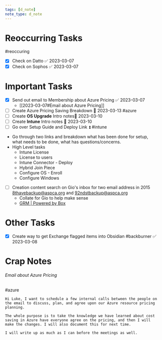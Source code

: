 ```yaml
---
tags: [d_note]
note_type: d_note
---
```


# Reoccurring Tasks

#reoccuring

- [x] Check on Datto ✅ 2023-03-07
- [x] Check on Sophos ✅ 2023-03-07

# Important Tasks
- [x] Send out email to Membership about Azure Pricing ✅ 2023-03-07
	- [[2023-03-07#Email about Azure Pricing]]
- [ ] Create Azure Pricing Saving Breakdown 📅 2023-03-13 #azure 
- [ ] Create **OS Upgrade** Intro notes📅 2023-03-10 
- [ ] Create **Intune** Intro notes 📅 2023-03-10
- [ ] Go over Setup Guide and Deploy Link ⏫ #intune 
- Go through two links and breakdown what has been done for setup, what needs to be done, what has questions/concerns.
- High Level tasks
	- Intune License
	- License to users
	- Intune Connector - Deploy
	- Hybrid Join Piece
	- Configure OS - Enroll
	- Configure Windows
- [ ] Creation content search on Gio's inbox for two email address in 2015 8thavebackup@aspca.org and 92ndstbackup@aspca.org
	- Collate for Gio to help make sense
	- [GRM | Powered by Box](https://aspca.app.box.com/folder/198028166542)



# Other Tasks
- [x] Create way to get Exchange flagged items into Obsidian #backburner ✅ 2023-03-08

# Crap Notes

###### Email about Azure Pricing
#azure 
```
Hi Luke, I want to schedule a few internal calls between the people on the email to discuss, plan, and agree upon our Azure resource pricing planning.

The whole purpose is to take the knowledge we have learned about cost saving in Azure have everyone agree on the pricing, and then I will make the changes. I will also document this for next time.

I will write up as much as I can before the meetings as well.
```

